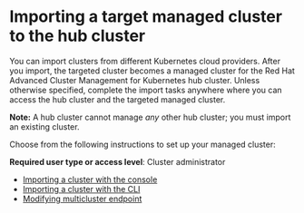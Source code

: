 # Importing a target managed cluster to the hub cluster

You can import clusters from different Kubernetes cloud providers. After you import, the targeted cluster becomes a managed cluster for the Red Hat Advanced Cluster Management for Kubernetes hub cluster. Unless otherwise specified, complete the import tasks anywhere where you can access the hub cluster and the targeted managed cluster.

 **Note:** A hub cluster cannot manage _any_ other hub cluster; you must import an existing cluster.

Choose from the following instructions to set up your managed cluster:

**Required user type or access level**: Cluster administrator

- [Importing a cluster with the console](import_gui.md)
- [Importing a cluster with the CLI](import_cli.md)
- [Modifying multicluster endpoint](modify_endpoint.md)

